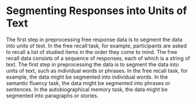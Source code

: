 # Segmenting Responses into Units of Text
The first step in preprocessing free response data is to segment the data into units of text. In the free recall task, for example, participants are asked to recall a list of studied items in the order they come to mind. The free recall data consists of a sequence of responses, each of which is a string of text. The first step in preprocessing the data is to segment the data into units of text, such as individual words or phrases. In the free recall task, for example, the data might be segmented into individual words. In the semantic fluency task, the data might be segmented into phrases or sentences. In the autobiographical memory task, the data might be segmented into paragraphs or stories.